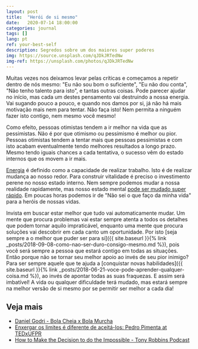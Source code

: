 ```yaml
---
layout: post
title:  "Herói de si mesmo"
date:   2020-07-14 18:00:00
categories: journal
tags: []
lang: pt
ref: your-best-self
description: Segredos sobre um dos maiores super poderes 
img: https://source.unsplash.com/qJDkJRTedNw
img-ref: https://unsplash.com/photos/qJDkJRTedNw
---
```


Muitas vezes nos deixamos levar pelas críticas e começamos a repetir dentro de nós mesmo: "Eu não sou bom o suficiente", "Eu não dou conta", "Não tenho talento para isto", e tantas outras coisas. Pode parecer ajudar no início, mas cada um destes pensamento vai destruindo a nossa energia. Vai sugando pouco a pouco, e quando nos damos por si, já não há mais motivação mais nem para tentar. Não faça isto! Nem permita a ninguém fazer isto contigo, nem mesmo você mesmo!

Como efeito, pessoas otimistas tendem a ir melhor na vida que as pessimistas. Não é por que otimismo ou pessimismo é melhor ou pior. Pessoas otimistas tendem a tentar mais que pessoas pessimistas e com isto acabam eventualmente tendo melhores resultados a longo prazo. Mesmo tendo iguais chances a cada tentativa, o sucesso vêm do estado internos que os movem a ir mais. 

[Energia](https://pt.wikipedia.org/wiki/Energia) é definido como a capacidade de realizar trabalho. Isto é de realizar mudança ao nosso redor. Para construir vitalidade é preciso o investimento perene no nosso estado interno. Nem sempre podemos mudar a nossa realidade rapidamente, mas nosso estado mental [pode ser mudado super rápido](https://www.youtube.com/watch?v=pD_L6O2gg9w). Em poucas horas podemos ir de "Não sei o que faço da minha vida" para a heróis de nossas vidas.

Invista em buscar estar melhor que tudo vai automaticamente mudar. Um mente que procura problemas vai estar sempre atenta a todos os detalhes que podem tornar aquilo impraticável, enquanto uma mente que procura soluções vai descobrir em cada canto um oportunidade. Por isto [seja sempre a o melhor que puder ser para si]({{ site.baseurl }}{% link _posts/2018-09-08-como-nao-ser-duro-consigo-mesmo.md %}), pois você será sempre a pessoa que estará contigo em todas as situações. Então porque não se tornar seu melhor apoio ao invés de seu pior inimigo? Para ser sempre aquele que te ajuda a [conquistar novas habilidades]({{ site.baseurl }}{% link _posts/2018-06-21-voce-pode-aprender-qualquer-coisa.md %}), ao invés de apontar todas as suas fraquezas. E assim será imbatível! A vida ou qualquer dificuldade terá mudado, mas estará sempre na melhor versão de si mesmo por se permitir ser melhor a cada dia!

## Veja mais

 * [Daniel Godri - Bola Cheia x Bola Murcha](https://www.youtube.com/watch?v=qM0zgCF1Jtw)
 * [Enxergar os limites é diferente de aceitá-los: Pedro Pimenta at TEDxUFPR](https://www.youtube.com/watch?v=pD_L6O2gg9w)
 * [How to Make the Decision to do the Impossible - Tony Robbins Podcast](https://www.youtube.com/watch?v=aZ0VYe9Smik)
